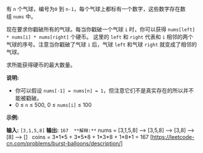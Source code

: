 有 `n` 个气球，编号为`0` 到 `n-1`，每个气球上都标有一个数字，这些数字存在数组 `nums` 中。

现在要求你戳破所有的气球。每当你戳破一个气球 `i` 时，你可以获得 `nums[left] * nums[i] * nums[right]` 个硬币。 这里的 `left` 和 `right` 代表和 `i` 相邻的两个气球的序号。注意当你戳破了气球 `i` 后，气球 `left` 和气球 `right` 就变成了相邻的气球。

求所能获得硬币的最大数量。

**说明:**

*   你可以假设 `nums[-1] = nums[n] = 1`，但注意它们不是真实存在的所以并不能被戳破。
*   0 ≤ `n` ≤ 500, 0 ≤ `nums[i]` ≤ 100

**示例:**

**输入:** `[3,1,5,8]`
**输出:** `167 
**解释:**` nums = \[3,1,5,8\] --> \[3,5,8\] -->   \[3,8\]   -->  \[8\]  --> \[\]
     coins =  3\*1\*5      +  3\*5\*8    +  1\*3\*8      + 1\*8\*1   = 167 
[https://leetcode-cn.com/problems/burst-balloons/description/]
